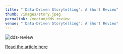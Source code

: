 ```yaml
---
title: "'Data-Driven Storytelling': A Short Review"
thumb: /images/story.jpeg
permalink: /medium/dds-review
venue: "'Data-Driven Storytelling': A Short Review"
---
```

![](https://lorenzoamabili.github.io/images/story.jpeg "dds-review")

[<u>Read the article here</u>](https://medium.com/nightingale/from-storytelling-to-scrollytelling-a-short-introduction-and-beyond-fbda32066964)
